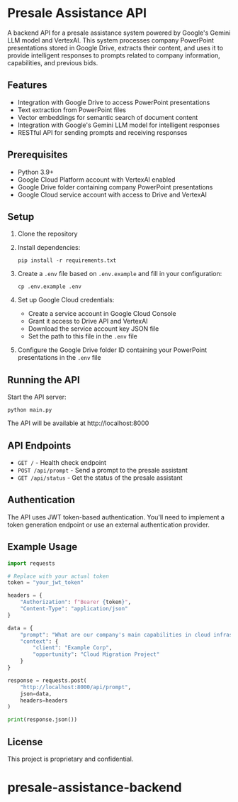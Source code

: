 # Presale Assistance API

A backend API for a presale assistance system powered by Google's Gemini LLM model and VertexAI. This system processes company PowerPoint presentations stored in Google Drive, extracts their content, and uses it to provide intelligent responses to prompts related to company information, capabilities, and previous bids.

## Features

- Integration with Google Drive to access PowerPoint presentations
- Text extraction from PowerPoint files
- Vector embeddings for semantic search of document content
- Integration with Google's Gemini LLM model for intelligent responses
- RESTful API for sending prompts and receiving responses

## Prerequisites

- Python 3.9+
- Google Cloud Platform account with VertexAI enabled
- Google Drive folder containing company PowerPoint presentations
- Google Cloud service account with access to Drive and VertexAI

## Setup

1. Clone the repository

2. Install dependencies:

   ```
   pip install -r requirements.txt
   ```

3. Create a `.env` file based on `.env.example` and fill in your configuration:

   ```
   cp .env.example .env
   ```

4. Set up Google Cloud credentials:

   - Create a service account in Google Cloud Console
   - Grant it access to Drive API and VertexAI
   - Download the service account key JSON file
   - Set the path to this file in the `.env` file

5. Configure the Google Drive folder ID containing your PowerPoint presentations in the `.env` file

## Running the API

Start the API server:

```
python main.py
```

The API will be available at http://localhost:8000

## API Endpoints

- `GET /` - Health check endpoint
- `POST /api/prompt` - Send a prompt to the presale assistant
- `GET /api/status` - Get the status of the presale assistant

## Authentication

The API uses JWT token-based authentication. You'll need to implement a token generation endpoint or use an external authentication provider.

## Example Usage

```python
import requests

# Replace with your actual token
token = "your_jwt_token"

headers = {
    "Authorization": f"Bearer {token}",
    "Content-Type": "application/json"
}

data = {
    "prompt": "What are our company's main capabilities in cloud infrastructure?",
    "context": {
        "client": "Example Corp",
        "opportunity": "Cloud Migration Project"
    }
}

response = requests.post(
    "http://localhost:8000/api/prompt",
    json=data,
    headers=headers
)

print(response.json())
```

## License

This project is proprietary and confidential.
# presale-assistance-backend
